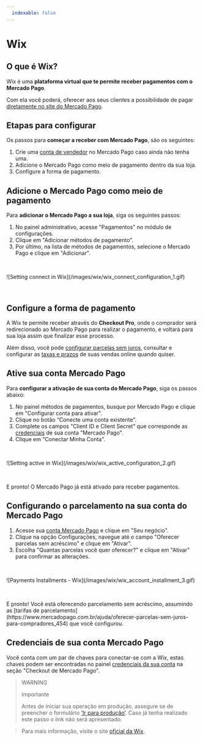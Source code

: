 ```yaml
---
  indexable: false
---
```

# Wix

## O que é Wix?

Wix é uma **plataforma virtual que te permite receber pagamentos com o Mercado Pago**.

Com ela você poderá, oferecer aos seus clientes a possibilidade de pagar [diretamente no site do Mercado Pago](#bookmark_configure_a_forma_de_pagamento).

## Etapas para configurar

Os passos para **começar a receber com Mercado Pago**, são os seguintes:

1. Crie uma [conta de vendedor](https://www.mercadopago[FAKER][URL][DOMAIN]/activities) no Mercado Pago caso ainda não tenha uma.
1. Adicione o Mercado Pago como meio de pagamento dentro da sua loja.
1. Configure a forma de pagamento.

## Adicione o Mercado Pago como meio de pagamento

Para **adicionar o Mercado Pago a sua loja**, siga os seguintes passos:

1. No painel administrativo, acesse "Pagamentos" no módulo de configurações.
1. Clique em "Adicionar métodos de pagamento". 
1. Por último, na lista de métodos de pagamentos, selecione o Mercado Pago e clique em "Adicionar".
<p>&nbsp;</p>
    ![Setting connect in Wix](/images/wix/wix_connect_configuration_1.gif)
<p>&nbsp;</p>

## Configure a forma de pagamento

A Wix te permite receber através do **Checkout Pro**, onde o comprador será redirecionado ao Mercado Pago para realizar o pagamento, e voltará para sua loja assim que finalizar esse processo.

Além disso, você pode [configurar parcelas sem juros](#bookmark_configurando_o_parcelamento_na_sua_conta_do_mercado_pago), consultar e configurar as [taxas e prazos](https://www.mercadopago[FAKER][URL][DOMAIN]/settings/release-options/) de suas vendas online quando quiser.

## Ative sua conta Mercado Pago

Para **configurar a ativação de sua conta do Mercado Pago**, siga os passos abaixo:

1. No painel métodos de pagamentos, busque por Mercado Pago e clique em "Configurar conta para ativar".
2. Clique no botão “Conecte uma conta existente". 
3. Complete os campos "Client ID e Client Secret" que corresponde as [credenciais]([FAKER][CREDENTIALS][URL]) de sua conta "Mercado Pago".
4. Clique em "Conectar Minha Conta".
<p>&nbsp;</p>
    ![Setting active in Wix](/images/wix/wix_active_configuration_2.gif)
<p>&nbsp;</p>
E pronto! O Mercado Pago já está ativado para receber pagamentos.

## Configurando o parcelamento na sua conta do Mercado Pago

1. Acesse sua [conta Mercado Pago](https://www.mercadopago.com.br/business/) e clique em "Seu negócio".
2. Clique na opção Configurações, navegue até o campo "Oferecer parcelas sem acréscimo" e clique em "Ativar".
3. Escolha "Quantas parcelas você quer oferecer?" e clique em "Ativar" para confirmar as alterações.
<p>&nbsp;</p>
    ![Payments Installments - Wix](/images/wix/wix_account_installment_3.gif)
<p>&nbsp;</p>
E pronto! Você está oferecendo parcelamento sem acréscimo, assumindo as [tarifas de parcelamento](https://www.mercadopago.com.br/ajuda/oferecer-parcelas-sem-juros-para-compradores_454) que você configurou.

## Credenciais de sua conta Mercado Pago

Você conta com um par de chaves para conectar-se com a Wix, estas chaves podem ser encontradas no painel [credenciais da sua conta](https://www.mercadolibre.com/jms/mlb/lgz/login?platform_id=mp&go=https://www.mercadopago.com/mlb/account/credentials) na seção "Checkout de Mercado Pago".

> WARNING
>
> Importante
>
> Antes de iniciar sua operação em produção, assegure se de preencher o formulário [‘Ir para produção’](https://www.mercadopago.com.br/developers/pt/guides/payments/api/goto-production). Caso já tenha realizado este passo o link não será apresentado.

<!-- -->
> Para mais informação, visite o site [oficial da Wix](https://pt.wix.com/ecommerce/loja-virtual).

